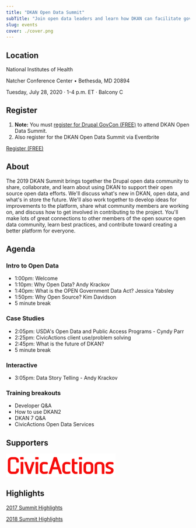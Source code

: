```yaml
---
title: "DKAN Open Data Summit"
subTitle: "Join open data leaders and learn how DKAN can facilitate government open data efforts."
slug: events
cover: ./cover.png
---
```


## Location

National Institutes of Health

Natcher Conference Center • Bethesda, MD 20894

Tuesday, July 28, 2020 · 1-4 p.m. ET · Balcony C 

## Register
1. **Note:** You must [register for Drupal GovCon (FREE)](https://www.drupalgovcon.org/user/register) to attend DKAN Open Data Summit.
2. Also register for the DKAN Open Data Summit via Eventbrite

<a class="btn" href="https://www.eventbrite.com/e/dkan-open-data-summit-tickets-63158253035">Register (FREE)</a>


## About


The 2019 DKAN Summit brings together the Drupal open data community to share, collaborate, and learn about using DKAN to support their open source open data efforts. We'll discuss what's new in DKAN, open data, and what's in store the future. We'll also work together to develop ideas for improvements to the platform, share what community members are working on, and discuss how to get involved in contributing to the project. You'll make lots of great connections to other members of the open source open data community, learn best practices, and contribute toward creating a better platform for everyone.
  

## Agenda

### Intro to Open Data
* 1:00pm: Welcome
* 1:10pm: Why Open Data? Andy Krackov
* 1:40pm: What is the OPEN Government Data Act? Jessica Yabsley
* 1:50pm: Why Open Source? Kim Davidson
* 5 minute break

### Case Studies
* 2:05pm: USDA's Open Data and Public Access Programs - Cyndy Parr
* 2:25pm: CivicActions client use/problem solving
* 2:45pm: What is the future of DKAN?
* 5 minute break

### Interactive
* 3:05pm: Data Story Telling - Andy Krackov

### Training breakouts
* Developer Q&A
* How to use DKAN2
* DKAN 7 Q&A
* CivicActions Open Data Services

## Supporters

[![CivicActions logo](./civicactions.png)](https://civicactions.com)

## Highlights

<a class="btn" href="https://medium.com/dkan-blog/highlights-2017-dkan-open-data-summit-5b7a4a9710e0">2017 Summit Highlights</a>

<a class="btn" href="https://medium.com/civicactions/civicactions-at-drupal-govcon-2018-f1075c4d803">2018 Summit Highlights</a>